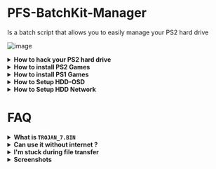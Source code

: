 # PFS-BatchKit-Manager
Is a batch script that allows you to easily manage your PS2 hard drive

![image](https://user-images.githubusercontent.com/22562949/152685787-f7b0dd25-8731-4b13-aa49-e0b9e5ed09c9.png)

<details>
  <summary> <h7> <b> How to hack your PS2 hard drive </b> </h7> </summary>
   <p>
     
IMPORTANT! If you have already Formatted and installed FreeHDBoot (From HDD), you don't need to do this
     
1) In PFS BatchKit Manager Go to `Advanced menu` > `HDD Management`
     
2) Choose option 8 `Hack your HDD To PS2 Format`
     
3) After the hacking put your HDD in your PS2 and format your hard drive with wLaunchELF.      
In wLaunchELF do this `FileBrowser` > `MISC` > `HDDManager` > `Press R1` > `Format and confirm.`
     
4) Copy the contents of the COPY_TO_USB_ROOT folder to the root of your USB drive

5) Install FreeHDBoot (From HDD).
In wLaunchELF do this `FileBrowser` > `Mass` > `APPS` > `FreeMcBoot` > `FMCBInstaller.elf` Press Circle for Launch > `Press R1` > `Install FHDB` (From HDD)

6) Your hard drive will be properly formatted and hacked after that
  ------
     
   </p>
</details>


<details>
  <summary> <h7> <b> How to install PS2 Games </b> </h7> </summary>
   <p>
     
NOTE Before installing your games, it is strongly recommended to create the `+OPL` partition
     
Copy your .BIN/CUE in CD Folder

Copy your .ISO in DVD Folder
     
  ------
   </p>
</details>


<details>
  <summary> <h7> <b> How to install PS1 Games </b> </h7> </summary>
   <p>
     
Copy your .BIN/CUE in POPS Folder

1) Transfer POPS-Binaries
2) Go to the `Conversion menu`
3) Choose Convert .BIN/CUE To .VCD
4) Create `__.POPS` Partition `Choose an appropriate size according to the number of games you want to install`
5) Transfer your .VCD
     
  ------
   </p>
</details>


<details>
  <summary> <h7> <b> How to Setup HDD-OSD </b> </h7> </summary>
   <p>
     
1) Install FreeHDBoot (From HDD)
2) Create `+OPL` Partition
3) Install HDD-OSD
4) Install your game
5) Inject the `MiniOPL` (For games you want to run from HDD-OSD)

  ------
   </p>
</details>

<details>
  <summary> <h7> <b> How to Setup HDD Network </b> </h7> </summary>
   <p>

SOON

  ------
   </p>
</details>


# FAQ


<details>
  <summary> <h7> <b> What is <code>TROJAN_7.BIN</code>  </b> </h7> </summary>
   <p>
     
It's a patch for PS1 games that fixes some bugs.
     
you can find it [__here__](https://www.psx-place.com/threads/popstarter.19139/page-8#post-298564)
     
  ------
     
   </p>
</details>


<details>
  <summary> <h7> <b> Can use it without internet ?  </b> </h7> </summary>
   <p>

  Yes you can use it without internet

  ------
   </p>
</details>

<details>
  <summary> <h7> <b> I'm stuck during file transfer </code>  </b> </h7> </summary>
   <p>
     
If you get stuck during file transfer, it means your partition is full or corrupted
     
  ------
     
   </p>
</details>


<details>
  <summary> <h7> <b> Screenshots </b> </h7> </summary>
   <p>

![image](https://user-images.githubusercontent.com/22562949/152686188-325fe89d-c02c-4908-a517-2751774fcc9f.png)
     
![image](https://user-images.githubusercontent.com/22562949/152685686-1a12ed0d-93fc-4eeb-8971-28fb0db95152.png)
     
![image](https://user-images.githubusercontent.com/22562949/152686202-ed445546-2d1a-4756-a458-ac84f1377a57.png)

  ------
   </p>
</details>

